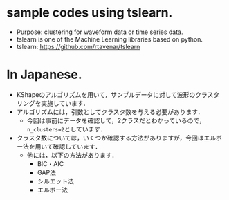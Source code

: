 # sample codes using tslearn.
- Purpose: clustering for waveform data or time series data.<br>
- tslearn is one of the Machine Learning libraries based on python.<br>
- tslearn: https://github.com/rtavenar/tslearn

# In Japanese.
- KShapeのアルゴリズムを用いて，サンプルデータに対して波形のクラスタリングを実施しています．
- アルゴリズムには，引数としてクラスタ数を与える必要があります．
    - 今回は事前にデータを確認して，2クラスだとわかっているので，`n_clusters=2`としています．
- クラスタ数については，いくつか確認する方法がありますが，今回はエルボー法を用いて確認しています．
    - 他には，以下の方法があります．
        - BIC・AIC
        - GAP法
        - シルエット法
        - エルボー法
